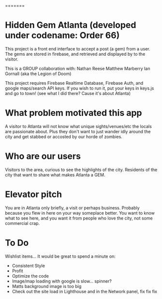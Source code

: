 =======
# Hidden Gem Atlanta (developed under codename: Order 66)

This project is a front end interface to accept a post (a gem) from a user. The gems are stored in firebase, and retrieved and displayed by to the visitor.

This is a GROUP collaboration with:
Nathan Reese
Matthew Marberry
Ian Gornall
(aka the Legion of Doom)

This project requires Firebase Realtime Database, Firebase Auth, and google maps/search API keys. If you wish to run it, put your keys in keys.js and go to town!  (see what I did there? Cause it's about Atlanta)

# What problem motivated this app
A visitor to Atlanta will not know what unique sights/venues/etc the locals are passionate about. Plus they don't want to just wander idly around the city and get stabbed or accosted by our horde of zombies.

# Who are our users
Visitors to the area, curious to see the highlights of the city.
Residents of the city that want to share what makes Atlanta a GEM.


# Elevator pitch
You are in Atlanta only briefly, a visit or perhaps business.  Probably because you flew in here on your way someplace better. You want to know what to see here, and you want it from people who love the city, not some commercial crap.

# To Do
Wishlist items... It would be great to spend a minute on:
* Consistent Style
* Profit
* Optimize the code
* Image/map loading with google is slow... spinner?
* Matts background image is too big
* Check out the site load in Lighthouse and in the Network panel, fix fix fix
